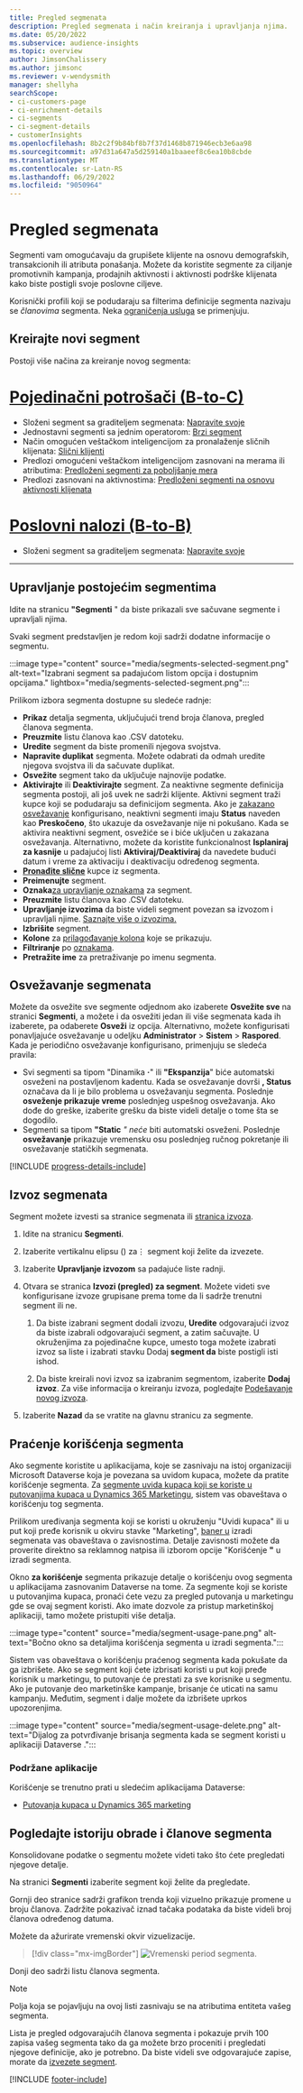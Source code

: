 ```yaml
---
title: Pregled segmenata
description: Pregled segmenata i način kreiranja i upravljanja njima.
ms.date: 05/20/2022
ms.subservice: audience-insights
ms.topic: overview
author: JimsonChalissery
ms.author: jimsonc
ms.reviewer: v-wendysmith
manager: shellyha
searchScope:
- ci-customers-page
- ci-enrichment-details
- ci-segments
- ci-segment-details
- customerInsights
ms.openlocfilehash: 8b2c2f9b84bf8b7f37d1468b871946ecb3e6aa98
ms.sourcegitcommit: a97d31a647a5d259140a1baaeef8c6ea10b8cbde
ms.translationtype: MT
ms.contentlocale: sr-Latn-RS
ms.lasthandoff: 06/29/2022
ms.locfileid: "9050964"
---
```

# <a name="segments-overview"></a>Pregled segmenata

Segmenti vam omogućavaju da grupišete klijente na osnovu demografskih, transakcionih ili atributa ponašanja. Možete da koristite segmente za ciljanje promotivnih kampanja, prodajnih aktivnosti i aktivnosti podrške klijenata kako biste postigli svoje poslovne ciljeve.

Korisnički profili koji se podudaraju sa filterima definicije segmenta nazivaju se *članovima* segmenta. Neka [ograničenja usluga](/dynamics365/customer-insights/service-limits) se primenjuju.

## <a name="create-a-new-segment"></a>Kreirajte novi segment

Postoji više načina za kreiranje novog segmenta: 

# <a name="individual-consumers-b-to-c"></a>[Pojedinačni potrošači (B-to-C)](#tab/b2c)

- Složeni segment sa graditeljem segmenata: [Napravite svoje](segment-builder.md#create-a-new-segment) 
- Jednostavni segmenti sa jednim operatorom: [Brzi segment](segment-builder.md#quick-segments) 
- Način omogućen veštačkom inteligencijom za pronalaženje sličnih klijenata: [Slični klijenti](find-similar-customer-segments.md) 
- Predlozi omogućeni veštačkom inteligencijom zasnovani na merama ili atributima: [Predloženi segmenti za poboljšanje mera](suggested-segments.md) 
- Predlozi zasnovani na aktivnostima: [Predloženi segmenti na osnovu aktivnosti klijenata](suggested-segments-activity.md) 

# <a name="business-accounts-b-to-b"></a>[Poslovni nalozi (B-to-B)](#tab/b2b)

- Složeni segment sa graditeljem segmenata: [Napravite svoje](segment-builder.md#create-a-new-segment)

---

## <a name="manage-existing-segments"></a>Upravljanje postojećim segmentima

Idite na stranicu **"Segmenti** " da biste prikazali sve sačuvane segmente i upravljali njima.

Svaki segment predstavljen je redom koji sadrži dodatne informacije o segmentu.

:::image type="content" source="media/segments-selected-segment.png" alt-text="Izabrani segment sa padajućom listom opcija i dostupnim opcijama." lightbox="media/segments-selected-segment.png":::

Prilikom izbora segmenta dostupne su sledeće radnje:

- **Prikaz** detalja segmenta, uključujući trend broja članova, pregled članova segmenta.
- **Preuzmite** listu članova kao .CSV datoteku.
- **Uredite** segment da biste promenili njegova svojstva.
- **Napravite duplikat** segmenta. Možete odabrati da odmah uredite njegova svojstva ili da sačuvate duplikat.
- **Osvežite** segment tako da uključuje najnovije podatke.
- **Aktivirajte** ili **Deaktivirajte** segment. Za neaktivne segmente definicija segmenta postoji, ali još uvek ne sadrži klijente. Aktivni segment traži kupce koji se podudaraju sa definicijom segmenta. Ako je [zakazano osvežavanje](system.md#schedule-tab) konfigurisano, neaktivni segmenti imaju **Status** naveden kao **Preskočeno**, što ukazuje da osvežavanje nije ni pokušano. Kada se aktivira neaktivni segment, osvežiće se i biće uključen u zakazana osvežavanja.
  Alternativno, možete da koristite funkcionalnost **Isplaniraj za kasnije** u padajućoj listi **Aktiviraj/Deaktiviraj** da navedete budući datum i vreme za aktivaciju i deaktivaciju određenog segmenta.
- **[Pronađite slične](find-similar-customer-segments.md)** kupce iz segmenta.
- **Preimenujte** segment.
- **Oznaka**[za upravljanje oznakama](work-with-tags-columns.md#manage-tags) za segment.
- **Preuzmite** listu članova kao .CSV datoteku.
- **Upravljanje izvozima** da biste videli segment povezan sa izvozom i upravljali njime. [Saznajte više o izvozima.](export-destinations.md)
- **Izbrišite** segment.
- **Kolone** za [prilagođavanje kolona](work-with-tags-columns.md#customize-columns) koje se prikazuju.
- **Filtriranje** po [oznakama](work-with-tags-columns.md#filter-on-tags).
- **Pretražite ime** za pretraživanje po imenu segmenta.

## <a name="refresh-segments"></a>Osvežavanje segmenata

Možete da osvežite sve segmente odjednom ako izaberete **Osvežite sve** na stranici **Segmenti**, a možete i da osvežiti jedan ili više segmenata kada ih izaberete, pa odaberete **Osveži** iz opcija. Alternativno, možete konfigurisati ponavljajuće osvežavanje u odeljku **Administrator** > **Sistem** > **Raspored**. Kada je periodično osvežavanje konfigurisano, primenjuju se sledeća pravila:

- Svi segmenti sa tipom "Dinamika **·**" ili **"Ekspanzija**" biće automatski osveženi na postavljenom kadentu. Kada se osvežavanje dovrši **, Status** označava da li je bilo problema u osvežavanju segmenta. Poslednje **osveženje prikazuje vreme** poslednjeg uspešnog osvežavanja. Ako dođe do greške, izaberite grešku da biste videli detalje o tome šta se dogodilo.
- Segmenti sa tipom **"Static** *" neće* biti automatski osveženi. Poslednje **osvežavanje** prikazuje vremensku osu poslednjeg ručnog pokretanje ili osvežavanje statičkih segmenata.

[!INCLUDE [progress-details-include](includes/progress-details-pane.md)]

## <a name="export-segments"></a>Izvoz segmenata

Segment možete izvesti sa stranice segmenata ili [stranica izvoza](export-destinations.md). 

1. Idite na stranicu **Segmenti**.

1. Izaberite vertikalnu elipsu () za&vellip; segment koji želite da izvezete.

1. Izaberite **Upravljanje izvozom** sa padajuće liste radnji.

1. Otvara se stranica **Izvozi (pregled) za segment**. Možete videti sve konfigurisane izvoze grupisane prema tome da li sadrže trenutni segment ili ne.

   1. Da biste izabrani segment dodali izvozu, **Uredite** odgovarajući izvoz da biste izabrali odgovarajući segment, a zatim sačuvajte. U okruženjima za pojedinačne kupce, umesto toga možete izabrati izvoz sa liste i izabrati stavku Dodaj **segment da** biste postigli isti ishod.

   1. Da biste kreirali novi izvoz sa izabranim segmentom, izaberite **Dodaj izvoz**. Za više informacija o kreiranju izvoza, pogledajte [Podešavanje novog izvoza](export-destinations.md#set-up-a-new-export).

1. Izaberite **Nazad** da se vratite na glavnu stranicu za segmente.

## <a name="track-usage-of-a-segment"></a>Praćenje korišćenja segmenta

Ako segmente koristite u aplikacijama, koje se zasnivaju na istoj organizaciji Microsoft Dataverse koja je povezana sa uvidom kupaca, možete da pratite korišćenje segmenta. Za [segmente uvida kupaca koji se koriste u putovanjima kupaca u Dynamics 365 Marketingu](/dynamics365/marketing/real-time-marketing-ci-profile), sistem vas obaveštava o korišćenju tog segmenta.

Prilikom uređivanja segmenta koji se koristi u okruženju "Uvidi kupaca" ili u put koji pređe korisnik u okviru stavke "Marketing", [baner u](segment-builder.md) izradi segmenata vas obaveštava o zavisnostima. Detalje zavisnosti možete da proverite direktno sa reklamnog natpisa ili izborom opcije "Korišćenje **"** u izradi segmenta.

Okno **za korišćenje** segmenta prikazuje detalje o korišćenju ovog segmenta u aplikacijama zasnovanim Dataverse na tome. Za segmente koji se koriste u putovanjima kupaca, pronaći ćete vezu za pregled putovanja u marketingu gde se ovaj segment koristi. Ako imate dozvole za pristup marketinškoj aplikaciji, tamo možete pristupiti više detalja.

:::image type="content" source="media/segment-usage-pane.png" alt-text="Bočno okno sa detaljima korišćenja segmenta u izradi segmenta.":::

Sistem vas obaveštava o korišćenju praćenog segmenta kada pokušate da ga izbrišete. Ako se segment koji ćete izbrisati koristi u put koji pređe korisnik u marketingu, to putovanje će prestati za sve korisnike u segmentu. Ako je putovanje deo marketinške kampanje, brisanje će uticati na samu kampanju. Međutim, segment i dalje možete da izbrišete uprkos upozorenjima.

:::image type="content" source="media/segment-usage-delete.png" alt-text="Dijalog za potvrđivanje brisanja segmenta kada se segment koristi u aplikaciji Dataverse .":::

### <a name="supported-apps"></a>Podržane aplikacije

Korišćenje se trenutno prati u sledećim aplikacijama Dataverse:

- [Putovanja kupaca u Dynamics 365 marketing](/dynamics365/marketing/real-time-marketing-ci-profile)

## <a name="view-processing-history-and-segment-members"></a>Pogledajte istoriju obrade i članove segmenta

Konsolidovane podatke o segmentu možete videti tako što ćete pregledati njegove detalje.

Na stranici **Segmenti** izaberite segment koji želite da pregledate.

Gornji deo stranice sadrži grafikon trenda koji vizuelno prikazuje promene u broju članova. Zadržite pokazivač iznad tačaka podataka da biste videli broj članova određenog datuma.

Možete da ažurirate vremenski okvir vizuelizacije.

> [!div class="mx-imgBorder"]
> ![Vremenski period segmenta.](media/segment-time-range.png "Vremenski period segmenta")

Donji deo sadrži listu članova segmenta.

> [!NOTE]
> Polja koja se pojavljuju na ovoj listi zasnivaju se na atributima entiteta vašeg segmenta.
>
>Lista je pregled odgovarajućih članova segmenta i pokazuje prvih 100 zapisa vašeg segmenta tako da ga možete brzo proceniti i pregledati njegove definicije, ako je potrebno. Da biste videli sve odgovarajuće zapise, morate da [izvezete segment](export-destinations.md).

[!INCLUDE [footer-include](includes/footer-banner.md)]
